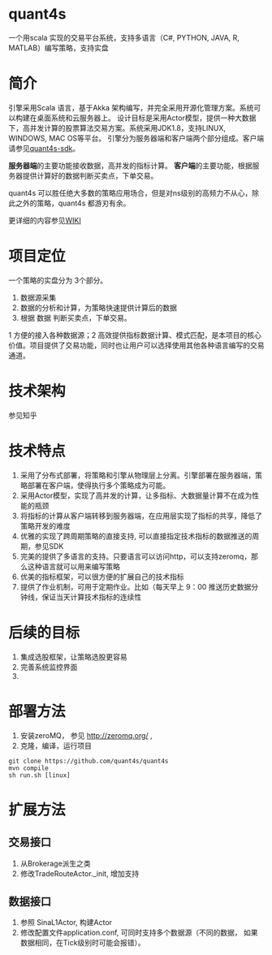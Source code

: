 
# quant4s
一个用scala 实现的交易平台系统，支持多语言（C#, PYTHON, JAVA, R, MATLAB）编写策略，支持实盘

# 简介
引擎采用Scala 语言，基于Akka 架构编写，并完全采用开源化管理方案。系统可以构建在桌面系统和云服务器上。
设计目标是采用Actor模型，提供一种大数据下，高并发计算的股票算法交易方案。系统采用JDK1.8，支持LINUX, WINDOWS, MAC OS等平台。
引擎分为服务器端和客户端两个部分组成。客户端请参见[quant4s-sdk][quant4s-sdk-href]。

**服务器端**的主要功能接收数据，高并发的指标计算。
**客户端**的主要功能，根据服务器提供计算好的数据判断买卖点，下单交易。

quant4s 可以胜任绝大多数的策略应用场合，但是对ns级别的高频力不从心，除此之外的策略，quant4s 都游刃有余。

更详细的内容参见[WIKI][quant4s-wiki-href]

# 项目定位
一个策略的实盘分为 3个部分。
1. 数据源采集
2. 数据的分析和计算，为策略快速提供计算后的数据
3. 根据 数据 判断买卖点，下单交易。

1 方便的接入各种数据源；2 高效提供指标数据计算、模式匹配，是本项目的核心价值。项目提供了交易功能，同时也让用户可以选择使用其他各种语言编写的交易通道。

# 技术架构
参见知乎

# 技术特点
1. 采用了分布式部署，将策略和引擎从物理层上分离。引擎部署在服务器端，策略部署在客户端，使得执行多个策略成为可能。
2. 采用Actor模型，实现了高并发的计算，让多指标、大数据量计算不在成为性能的瓶颈
1. 将指标的计算从客户端转移到服务器端，在应用层实现了指标的共享，降低了策略开发的难度
3. 优雅的实现了跨周期策略的直接支持, 可以直接指定技术指标的数据推送的周期，参见SDK
5. 完美的提供了多语言的支持。只要语言可以访问http，可以支持zeromq，那么这种语言就可以用来编写策略
6. 优美的指标框架，可以很方便的扩展自己的技术指标
7. 提供了作业机制，可用于定期作业。比如（每天早上 9：00 推送历史数据分钟线，保证当天计算技术指标的连续性

# 后续的目标
1. 集成选股框架，让策略选股更容易
2. 完善系统监控界面
3. 


# 部署方法
1. 安装zeroMQ， 参见 http://zeromq.org/ ,
2. 克隆，编译，运行项目


 ```
 git clone https://github.com/quant4s/quant4s
 mvn compile
 sh run.sh [linux]
 ```

# 扩展方法
## 交易接口
1. 从Brokerage派生之类
2. 修改TradeRouteActor._init, 增加支持

## 数据接口
1. 参照 SinaL1Actor, 构建Actor
2. 修改配置文件application.conf, 可同时支持多个数据源（不同的数据， 如果数据相同，在Tick级别时可能会报错）。 

[quant4s-sdk-href]: https://github.com/quant4s/quant4s-sdk "SDK"
[quant4s-wiki-href]: https://github.com/quant4s/quant4s/wiki "wiki"
